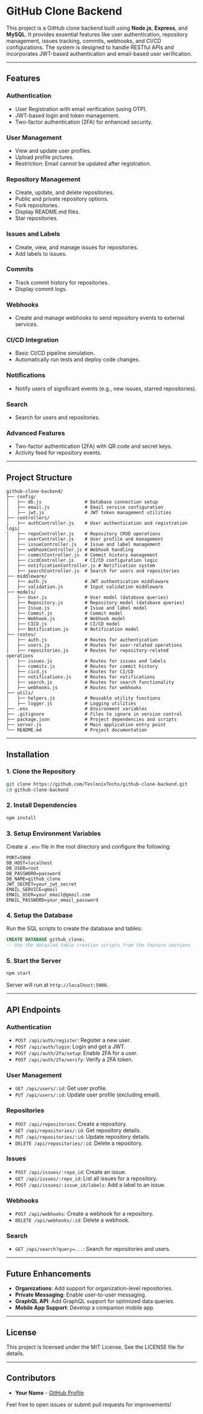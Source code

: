 # GitHub Clone Backend

This project is a GitHub clone backend built using **Node.js**, **Express**, and **MySQL**. It provides essential features like user authentication, repository management, issues tracking, commits, webhooks, and CI/CD configurations. The system is designed to handle RESTful APIs and incorporates JWT-based authentication and email-based user verification.

---

## Features

### **Authentication**
- User Registration with email verification (using OTP).
- JWT-based login and token management.
- Two-factor authentication (2FA) for enhanced security.

### **User Management**
- View and update user profiles.
- Upload profile pictures.
- Restriction: Email cannot be updated after registration.

### **Repository Management**
- Create, update, and delete repositories.
- Public and private repository options.
- Fork repositories.
- Display README.md files.
- Star repositories.

### **Issues and Labels**
- Create, view, and manage issues for repositories.
- Add labels to issues.

### **Commits**
- Track commit history for repositories.
- Display commit logs.

### **Webhooks**
- Create and manage webhooks to send repository events to external services.

### **CI/CD Integration**
- Basic CI/CD pipeline simulation.
- Automatically run tests and deploy code changes.

### **Notifications**
- Notify users of significant events (e.g., new issues, starred repositories).

### **Search**
- Search for users and repositories.

### **Advanced Features**
- Two-factor authentication (2FA) with QR code and secret keys.
- Activity feed for repository events.

---

## Project Structure

```
github-clone-backend/
├── config/
│   ├── db.js                # Database connection setup
│   ├── email.js             # Email service configuration
│   ├── jwt.js               # JWT token management utilities
├── controllers/
│   ├── authController.js    # User authentication and registration logic
│   ├── repoController.js    # Repository CRUD operations
│   ├── userController.js    # User profile and management
│   ├── issueController.js   # Issue and label management
│   ├── webhookController.js # Webhook handling
│   ├── commitController.js  # Commit history management
│   ├── cicdController.js    # CI/CD configuration logic
│   ├── notificationController.js # Notification system
│   ├── searchController.js  # Search for users and repositories
├── middleware/
│   ├── auth.js              # JWT authentication middleware
│   ├── validation.js        # Input validation middleware
├── models/
│   ├── User.js              # User model (database queries)
│   ├── Repository.js        # Repository model (database queries)
│   ├── Issue.js             # Issue and label model
│   ├── Commit.js            # Commit model
│   ├── Webhook.js           # Webhook model
│   ├── CICD.js              # CI/CD model
│   ├── Notification.js      # Notification model
├── routes/
│   ├── auth.js              # Routes for authentication
│   ├── users.js             # Routes for user-related operations
│   ├── repositories.js      # Routes for repository-related operations
│   ├── issues.js            # Routes for issues and labels
│   ├── commits.js           # Routes for commit history
│   ├── cicd.js              # Routes for CI/CD
│   ├── notifications.js     # Routes for notifications
│   ├── search.js            # Routes for search functionality
│   ├── webhooks.js          # Routes for webhooks
├── utils/
│   ├── helpers.js           # Reusable utility functions
│   ├── logger.js            # Logging utilities
├── .env                     # Environment variables
├── .gitignore               # Files to ignore in version control
├── package.json             # Project dependencies and scripts
├── server.js                # Main application entry point
└── README.md                # Project documentation
```

---

## Installation

### **1. Clone the Repository**
```bash
git clone https://github.com/TeslonixTechs/github-clone-backend.git
cd github-clone-backend
```

### **2. Install Dependencies**
```bash
npm install
```

### **3. Setup Environment Variables**
Create a `.env` file in the root directory and configure the following:
```env
PORT=5000
DB_HOST=localhost
DB_USER=root
DB_PASSWORD=password
DB_NAME=github_clone
JWT_SECRET=your_jwt_secret
EMAIL_SERVICE=gmail
EMAIL_USER=your_email@gmail.com
EMAIL_PASSWORD=your_email_password
```

### **4. Setup the Database**
Run the SQL scripts to create the database and tables:
```sql
CREATE DATABASE github_clone;
-- Use the detailed table creation scripts from the feature sections
```

### **5. Start the Server**
```bash
npm start
```
Server will run at `http://localhost:5000`.

---

## API Endpoints

### **Authentication**
- `POST /api/auth/register`: Register a new user.
- `POST /api/auth/login`: Login and get a JWT.
- `POST /api/auth/2fa/setup`: Enable 2FA for a user.
- `POST /api/auth/2fa/verify`: Verify a 2FA token.

### **User Management**
- `GET /api/users/:id`: Get user profile.
- `PUT /api/users/:id`: Update user profile (excluding email).

### **Repositories**
- `POST /api/repositories`: Create a repository.
- `GET /api/repositories/:id`: Get repository details.
- `PUT /api/repositories/:id`: Update repository details.
- `DELETE /api/repositories/:id`: Delete a repository.

### **Issues**
- `POST /api/issues/:repo_id`: Create an issue.
- `GET /api/issues/:repo_id`: List all issues for a repository.
- `POST /api/issues/:issue_id/labels`: Add a label to an issue.

### **Webhooks**
- `POST /api/webhooks`: Create a webhook for a repository.
- `DELETE /api/webhooks/:id`: Delete a webhook.

### **Search**
- `GET /api/search?query=...`: Search for repositories and users.

---

## Future Enhancements

- **Organizations**: Add support for organization-level repositories.
- **Private Messaging**: Enable user-to-user messaging.
- **GraphQL API**: Add GraphQL support for optimized data queries.
- **Mobile App Support**: Develop a companion mobile app.

---

## License

This project is licensed under the MIT License. See the LICENSE file for details.

---

## Contributors

- **Your Name** - [GitHub Profile](https://github.com/TeslonixTechs)

Feel free to open issues or submit pull requests for improvements!


